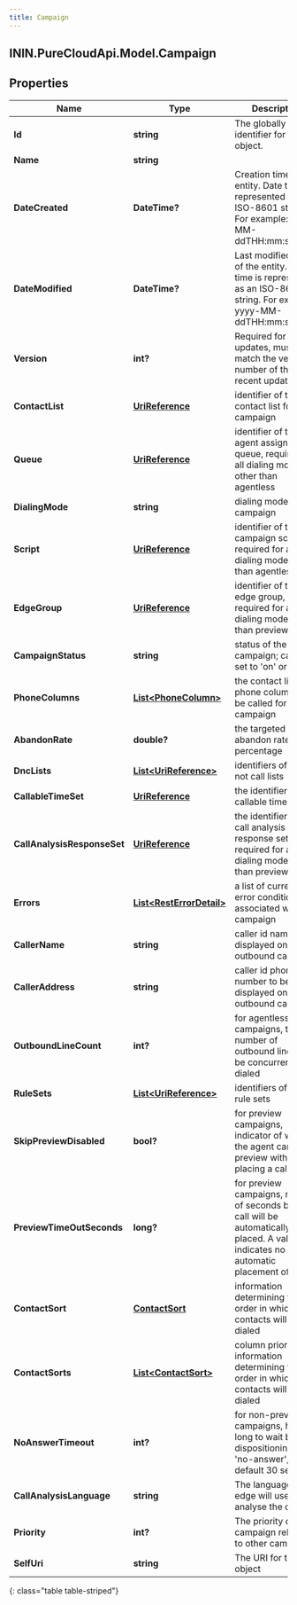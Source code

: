 ```yaml
---
title: Campaign
---
```

## ININ.PureCloudApi.Model.Campaign

## Properties

|Name | Type | Description | Notes|
|------------ | ------------- | ------------- | -------------|
| **Id** | **string** | The globally unique identifier for the object. | [optional] |
| **Name** | **string** |  | [optional] |
| **DateCreated** | **DateTime?** | Creation time of the entity. Date time is represented as an ISO-8601 string. For example: yyyy-MM-ddTHH:mm:ss.SSSZ | [optional] |
| **DateModified** | **DateTime?** | Last modified time of the entity. Date time is represented as an ISO-8601 string. For example: yyyy-MM-ddTHH:mm:ss.SSSZ | [optional] |
| **Version** | **int?** | Required for updates, must match the version number of the most recent update | [optional] |
| **ContactList** | [**UriReference**](UriReference.html) | identifier of the contact list for the campaign | |
| **Queue** | [**UriReference**](UriReference.html) | identifier of the agent assignment queue, required for all dialing modes other than agentless | |
| **DialingMode** | **string** | dialing mode of the campaign | |
| **Script** | [**UriReference**](UriReference.html) | identifier of the campaign script, required for all dialing modes other than agentless | |
| **EdgeGroup** | [**UriReference**](UriReference.html) | identifier of the edge group, required for all dialing modes other than preview | |
| **CampaignStatus** | **string** | status of the campaign; can be set to &#39;on&#39; or &#39;off&#39; | |
| **PhoneColumns** | [**List&lt;PhoneColumn&gt;**](PhoneColumn.html) | the contact list phone columns to be called for the campaign | |
| **AbandonRate** | **double?** | the targeted abandon rate percentage | [optional] |
| **DncLists** | [**List&lt;UriReference&gt;**](UriReference.html) | identifiers of the do not call lists | [optional] |
| **CallableTimeSet** | [**UriReference**](UriReference.html) | the identifier of the callable time set | [optional] |
| **CallAnalysisResponseSet** | [**UriReference**](UriReference.html) | the identifier of the call analysis response set, required for all dialing modes other than preview | |
| **Errors** | [**List&lt;RestErrorDetail&gt;**](RestErrorDetail.html) | a list of current error conditions associated with the campaign | [optional] |
| **CallerName** | **string** | caller id name to be displayed on the outbound call | [optional] |
| **CallerAddress** | **string** | caller id phone number to be displayed on the outbound call | [optional] |
| **OutboundLineCount** | **int?** | for agentless campaigns, the number of outbound lines to be concurrently dialed | [optional] |
| **RuleSets** | [**List&lt;UriReference&gt;**](UriReference.html) | identifiers of the rule sets | [optional] |
| **SkipPreviewDisabled** | **bool?** | for preview campaigns, indicator of whether the agent can skip a preview without placing a call | [optional] |
| **PreviewTimeOutSeconds** | **long?** | for preview campaigns, number of seconds before a call will be automatically placed. A value of 0 indicates no automatic placement of calls | [optional] |
| **ContactSort** | [**ContactSort**](ContactSort.html) | information determining the order in which the contacts will be dialed | [optional] |
| **ContactSorts** | [**List&lt;ContactSort&gt;**](ContactSort.html) | column prioritized information determining the order in which the contacts will be dialed | [optional] |
| **NoAnswerTimeout** | **int?** | for non-preview campaigns, how long to wait before dispositioning as &#39;no-answer&#39;, default 30 seconds | [optional] |
| **CallAnalysisLanguage** | **string** | The language the edge will use to analyse the call | [optional] |
| **Priority** | **int?** | The priority of this campaign relative to other campaigns | [optional] |
| **SelfUri** | **string** | The URI for this object | [optional] |
{: class="table table-striped"}


